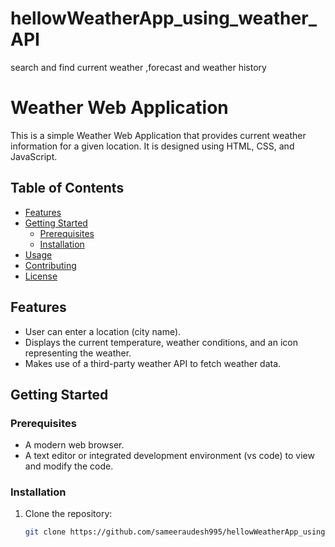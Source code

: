 # hellowWeatherApp_using_weather_API
search and find current weather ,forecast and weather history
# Weather Web Application

This is a simple Weather Web Application that provides current weather information for a given location. It is designed using HTML, CSS, and JavaScript.

## Table of Contents

- [Features](#features)
- [Getting Started](#getting-started)
  - [Prerequisites](#prerequisites)
  - [Installation](#installation)
- [Usage](#usage)
- [Contributing](#contributing)
- [License](#license)

## Features

- User can enter a location (city name).
- Displays the current temperature, weather conditions, and an icon representing the weather.
- Makes use of a third-party weather API to fetch weather data.

## Getting Started

### Prerequisites

- A modern web browser.
- A text editor or integrated development environment (vs code) to view and modify the code.

### Installation

1. Clone the repository:

   ```bash
   git clone https://github.com/sameeraudesh995/hellowWeatherApp_using_weather_API.git
